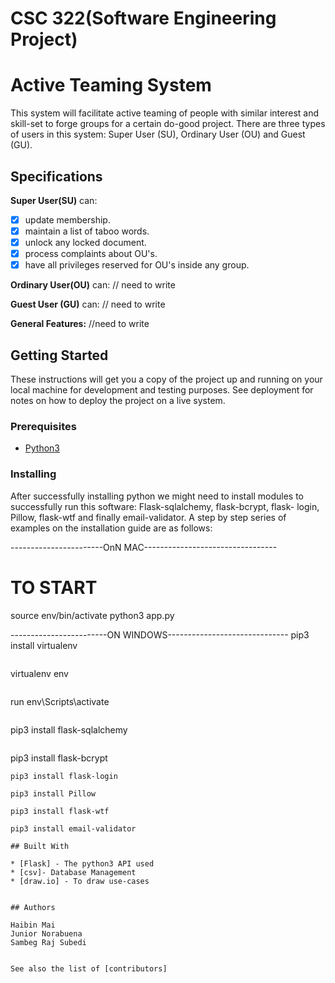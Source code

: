 # CSC 322(Software Engineering Project)

# Active Teaming System

This system will facilitate active teaming of people with similar interest and skill-set to forge groups for a certain do-good project. There are three types of users in this system: Super User (SU), Ordinary User (OU) and Guest (GU).

## Specifications
**Super User(SU)** can:
- [x] update membership.
- [x] maintain a list of taboo words.
- [x] unlock any locked document.
- [x] process complaints about OU's.
- [x] have all privileges reserved for OU's inside any group.

**Ordinary User(OU)** can:
// need to write

**Guest User (GU)** can:
// need to write

**General Features:**
//need to write

## Getting Started

These instructions will get you a copy of the project up and running on your local machine for development and testing purposes. See deployment for notes on how to deploy the project on a live system.


### Prerequisites

* [Python3](https://www.python.org/downloads/)

### Installing

After successfully installing python we might need to install modules to successfully run this software: Flask-sqlalchemy, flask-bcrypt, flask- login, Pillow, flask-wtf and finally email-validator.   A step by step series of examples on the installation guide are as follows:

-----------------------OnN MAC---------------------------------
# TO START
source env/bin/activate
python3 app.py

------------------------ON WINDOWS------------------------------
pip3 install virtualenv
```

```
virtualenv env
```

```
run env\Scripts\activate
```
```
pip3 install flask-sqlalchemy
```
```
pip3 install flask-bcrypt
```
pip3 install flask-login

pip3 install Pillow

pip3 install flask-wtf

pip3 install email-validator

## Built With

* [Flask] - The python3 API used
* [csv]- Database Management
* [draw.io] - To draw use-cases


## Authors

Haibin Mai
Junior Norabuena
Sambeg Raj Subedi


See also the list of [contributors]